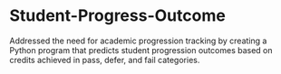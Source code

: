 # Student-Progress-Outcome

Addressed the need for academic progression tracking by creating a Python program that predicts student progression outcomes based on credits achieved in pass, defer, and fail categories.
